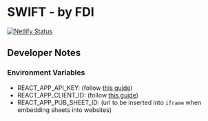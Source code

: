 # SWIFT - by FDI

[![Netlify Status](https://api.netlify.com/api/v1/badges/19b6166a-67a9-447f-bbc9-8fb7282e093b/deploy-status)](https://app.netlify.com/sites/somethingsomethingsomething/deploys)

## Developer Notes

### Environment Variables

-   REACT_APP_API_KEY: (follow [this guide](https://developers.google.com/sheets/api/quickstart/js#step_1_turn_on_the))
-   REACT_APP_CLIENT_ID: (follow [this guide](https://developers.google.com/sheets/api/quickstart/js#step_1_turn_on_the))
-   REACT_APP_PUB_SHEET_ID: (url to be inserted into `iframe` when embedding sheets into websites)
